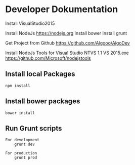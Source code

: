 # Developer Dokumentation
Install VisualStudio2015


Install NodeJs
	https://nodejs.org
Install bower 
Install grunt

Get Project from Github
	https://github.com/Algooo/AlgoDev

Install NodeJs Tools for Visual Studio 
	NTVS 1.1 VS 2015.exe
	https://github.com/Microsoft/nodejstools


## Install local Packages
	npm install


## Install bower packages
	bower install


## Run Grunt scripts
	
	For development
		grunt dev
	
	For production
		grunt prod